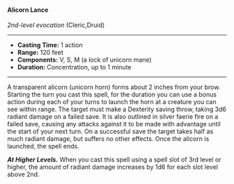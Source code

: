 #### Alicorn Lance
*2nd-level evocation* (Cleric,Druid)
___
- **Casting Time:** 1 action
- **Range:** 120 feet
- **Components:** V, S, M (a lock of unicorn mane)
- **Duration:** Concentration, up to 1 minute
---
A transparent alicorn (unicorn horn) forms about 2 inches from your brow. Starting the turn you cast this spell, for the duration you can use a bonus action during each of your turns to launch the horn at a creature you can see within range. The target must make a Dexterity saving throw, taking 3d6 radiant damage on a failed save. It is also outlined in silver faerie fire on a failed save, causing any attacks against it to be made with advantage until the start of your next turn. On a successful save the target takes half as much radiant damage, but suffers no other effects. Once the alicorn is launched, the spell ends.

***At Higher Levels.***  When you cast this spell using a spell slot of 3rd level or higher, the amount of radiant damage increases by 1d6 for each slot level above 2nd.
